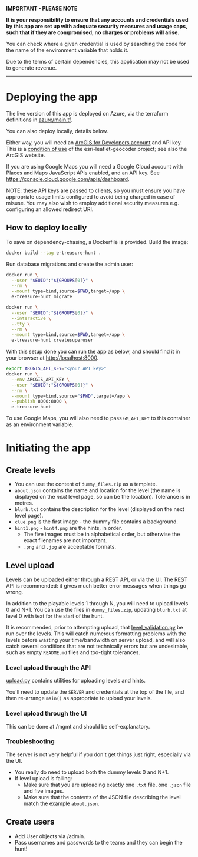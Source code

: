 **IMPORTANT - PLEASE NOTE**

**It is your responsibility to ensure that any accounts and credentials used by
this app are set up with adequate security measures and usage caps, such that if
they are compromised, no charges or problems will arise.**

You can check where a given credential is used by searching the code for the
name of the environment variable that holds it.

Due to the terms of certain dependencies, this application may not be used to
generate revenue.

---

# Deploying the app

The live version of this app is deployed on Azure, via the terraform definitions
in [azure/main.tf](azure/main.tf).

You can also deploy locally, details below.

Either way, you will need an [ArcGIS for Developers
account](https://developers.arcgis.com/en/plans) and API key.
This is a [condition of
use](https://github.com/Esri/esri-leaflet-geocoder#terms-and-conditions) of the
esri-leaflet-geocoder project; see also the ArcGIS website.

If you are using Google Maps you will need a Google Cloud account with Places
and Maps JavaScript APIs enabled, and an API key.
See <https://console.cloud.google.com/apis/dashboard>.

NOTE: these API keys are passed to clients, so you must ensure you have
appropriate usage limits configured to avoid being charged in case of misuse.
You may also wish to employ additional security measures e.g. configuring an
allowed redirect URI.

## How to deploy locally

To save on dependency-chasing, a Dockerfile is provided.
Build the image:

```bash
docker build --tag e-treasure-hunt .
```

Run database migrations and create the admin user:

```bash
docker run \
  --user "$EUID":"${GROUPS[0]}" \
  --rm \
  --mount type=bind,source=$PWD,target=/app \
  e-treasure-hunt migrate

docker run \
  --user "$EUID":"${GROUPS[0]}" \
  --interactive \
  --tty \
  --rm \
  --mount type=bind,source=$PWD,target=/app \
  e-treasure-hunt createsuperuser
```

With this setup done you can run the app as below, and should find it in your
browser at <http://localhost:8000>.

```bash
export ARCGIS_API_KEY="<your API key>"
docker run \
  --env ARCGIS_API_KEY \
  --user "$EUID":"${GROUPS[0]}" \
  --rm \
  --mount type=bind,source="$PWD",target=/app \
  --publish 8000:8000 \
  e-treasure-hunt
```

To use Google Maps, you will also need to pass `GM_API_KEY` to this container as
an environment variable.

# Initiating the app

## Create levels

- You can use the content of `dummy_files.zip` as a template.
- `about.json` contains the name and location for the level (the name is
  displayed on the _next_ level page, so can be the location).
  Tolerance is in metres.
- `blurb.txt` contains the description for the level (displayed on the next
  level page).
- `clue.png` is the first image - the dummy file contains a background.
- `hint1.png` - `hint4.png` are the hints, in order.
  - The five images must be in alphabetical order, but otherwise the exact
    filenames are not important.
  - `.png` and `.jpg` are acceptable formats.

## Level upload

Levels can be uploaded either through a REST API, or via the UI.
The REST API is recommended: it gives much better error messages when things go
wrong.

In addition to the playable levels 1 through N, you will need to upload levels 0
and N+1.
You can use the files in `dummy_files.zip`, updating `blurb.txt` at level 0 with
text for the start of the hunt.

It is recommended, prior to attempting upload, that
[level_validation.py](admin_scripts/level_validation.py) be run over the levels.
This will catch numerous formatting problems with the levels before wasting your
time/bandwidth on server upload, and will also catch several conditions that are
not technically errors but are undesirable, such as empty `README.md` files and
too-tight tolerances.

### Level upload through the API

[upload.py](admin_scripts/upload.py) contains utilities for uploading levels and
hints.

You'll need to update the `SERVER` and credentials at the top of the file, and
then re-arrange `main()` as appropriate to upload your levels.

### Level upload through the UI

This can be done at /mgmt and should be self-explanatory.

### Troubleshooting

The server is not very helpful if you don't get things just right, especially
via the UI.

- You really do need to upload both the dummy levels 0 and N+1.
- If level upload is failing:
  - Make sure that you are uploading exactly one `.txt` file, one `.json` file
    and five images.
  - Make sure that the contents of the JSON file describing the level match the
    example `about.json`.

## Create users

- Add User objects via /admin.
- Pass usernames and passwords to the teams and they can begin the hunt!
